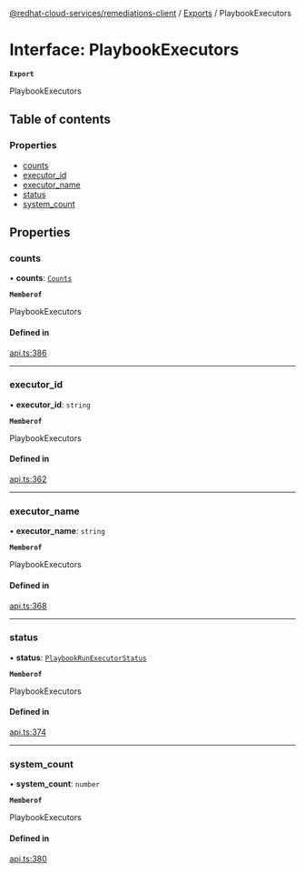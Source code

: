 [@redhat-cloud-services/remediations-client](../README.md) / [Exports](../modules.md) / PlaybookExecutors

# Interface: PlaybookExecutors

**`Export`**

PlaybookExecutors

## Table of contents

### Properties

- [counts](PlaybookExecutors.md#counts)
- [executor\_id](PlaybookExecutors.md#executor_id)
- [executor\_name](PlaybookExecutors.md#executor_name)
- [status](PlaybookExecutors.md#status)
- [system\_count](PlaybookExecutors.md#system_count)

## Properties

### counts

• **counts**: [`Counts`](Counts.md)

**`Memberof`**

PlaybookExecutors

#### Defined in

[api.ts:386](https://github.com/RedHatInsights/javascript-clients/blob/main/packages/remediations/api.ts#L386)

___

### executor\_id

• **executor\_id**: `string`

**`Memberof`**

PlaybookExecutors

#### Defined in

[api.ts:362](https://github.com/RedHatInsights/javascript-clients/blob/main/packages/remediations/api.ts#L362)

___

### executor\_name

• **executor\_name**: `string`

**`Memberof`**

PlaybookExecutors

#### Defined in

[api.ts:368](https://github.com/RedHatInsights/javascript-clients/blob/main/packages/remediations/api.ts#L368)

___

### status

• **status**: [`PlaybookRunExecutorStatus`](../enums/PlaybookRunExecutorStatus.md)

**`Memberof`**

PlaybookExecutors

#### Defined in

[api.ts:374](https://github.com/RedHatInsights/javascript-clients/blob/main/packages/remediations/api.ts#L374)

___

### system\_count

• **system\_count**: `number`

**`Memberof`**

PlaybookExecutors

#### Defined in

[api.ts:380](https://github.com/RedHatInsights/javascript-clients/blob/main/packages/remediations/api.ts#L380)
